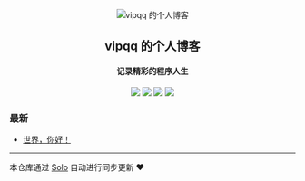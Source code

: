 <p align="center"><img alt="vipqq 的个人博客" src="https://static.b3log.org/images/brand/solo-32.png"></p><h2 align="center">
vipqq 的个人博客
</h2>

<h4 align="center">记录精彩的程序人生</h4>
<p align="center"><a title="vipqq 的个人博客" target="_blank" href="https://github.com/vipqq/solo-blog"><img src="https://img.shields.io/github/last-commit/vipqq/solo-blog.svg?style=flat-square&color=FF9900"></a>
<a title="GitHub repo size in bytes" target="_blank" href="https://github.com/vipqq/solo-blog"><img src="https://img.shields.io/github/repo-size/vipqq/solo-blog.svg?style=flat-square"></a>
<a title="Solo Version" target="_blank" href="https://github.com/b3log/solo/releases"><img src="https://img.shields.io/badge/solo-3.6.6-f1e05a.svg?style=flat-square&color=blueviolet"></a>
<a title="Hits" target="_blank" href="https://github.com/b3log/hits"><img src="https://hits.b3log.org/vipqq/solo-blog.svg"></a></p>

### 最新

* [世界，你好！](http://wbessy.com/hello-solo)



---

本仓库通过 [Solo](https://github.com/b3log/solo) 自动进行同步更新 ❤️ 